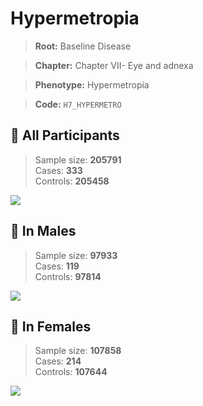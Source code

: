 # Hypermetropia

> **Root:** Baseline Disease  

> **Chapter:** Chapter VII- Eye and adnexa  

> **Phenotype:** Hypermetropia  

> **Code:** `H7_HYPERMETRO`

## 🧪 All Participants  
> Sample size: **205791**  
> Cases: **333**  
> Controls: **205458**
<img src="/Disease/Figures/ALL/Incidence/H7_HYPERMETRO.png"/>
<CsvTable src="/Disease/Data/ALL/Incidence/COX_H7_HYPERMETRO.csv" label="🔍 View full results" />

## 👨 In Males  
> Sample size: **97933**  
> Cases: **119**  
> Controls: **97814**
<img src="/Disease/Figures/Male/Incidence/H7_HYPERMETRO.png"/>
<CsvTable src="/Disease/Data/Male/Incidence/COX_H7_HYPERMETRO.csv" label="🔍 View full results" />

## 👩 In Females  
> Sample size: **107858**  
> Cases: **214**  
> Controls: **107644**
<img src="/Disease/Figures/Female/Incidence/H7_HYPERMETRO.png"/>
<CsvTable src="/Disease/Data/Female/Incidence/COX_H7_HYPERMETRO.csv" label="🔍 View full results" />

